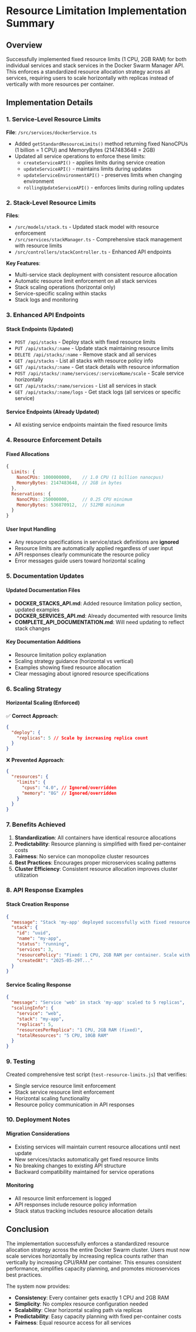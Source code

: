 # Resource Limitation Implementation Summary

## Overview

Successfully implemented fixed resource limits (1 CPU, 2GB RAM) for both individual services and stack services in the Docker Swarm Manager API. This enforces a standardized resource allocation strategy across all services, requiring users to scale horizontally with replicas instead of vertically with more resources per container.

## Implementation Details

### 1. Service-Level Resource Limits

**File**: `/src/services/dockerService.ts`

- Added `getStandardResourceLimits()` method returning fixed NanoCPUs (1 billion = 1 CPU) and MemoryBytes (2147483648 = 2GB)
- Updated all service operations to enforce these limits:
  - `createServiceAPI()` - applies limits during service creation
  - `updateServiceAPI()` - maintains limits during updates
  - `updateServiceEnvironmentAPI()` - preserves limits when changing environment
  - `rollingUpdateServiceAPI()` - enforces limits during rolling updates

### 2. Stack-Level Resource Limits

**Files**:

- `/src/models/stack.ts` - Updated stack model with resource enforcement
- `/src/services/stackManager.ts` - Comprehensive stack management with resource limits
- `/src/controllers/stackController.ts` - Enhanced API endpoints

**Key Features**:

- Multi-service stack deployment with consistent resource allocation
- Automatic resource limit enforcement on all stack services
- Stack scaling operations (horizontal only)
- Service-specific scaling within stacks
- Stack logs and monitoring

### 3. Enhanced API Endpoints

#### Stack Endpoints (Updated)

- `POST /api/stacks` - Deploy stack with fixed resource limits
- `PUT /api/stacks/:name` - Update stack maintaining resource limits
- `DELETE /api/stacks/:name` - Remove stack and all services
- `GET /api/stacks` - List all stacks with resource policy info
- `GET /api/stacks/:name` - Get stack details with resource information
- `POST /api/stacks/:name/services/:serviceName/scale` - Scale service horizontally
- `GET /api/stacks/:name/services` - List all services in stack
- `GET /api/stacks/:name/logs` - Get stack logs (all services or specific service)

#### Service Endpoints (Already Updated)

- All existing service endpoints maintain the fixed resource limits

### 4. Resource Enforcement Details

#### Fixed Allocations

```javascript
{
  Limits: {
    NanoCPUs: 1000000000,    // 1.0 CPU (1 billion nanocpus)
    MemoryBytes: 2147483648, // 2GB in bytes
  },
  Reservations: {
    NanoCPUs: 250000000,     // 0.25 CPU minimum
    MemoryBytes: 536870912,  // 512MB minimum
  }
}
```

#### User Input Handling

- Any resource specifications in service/stack definitions are **ignored**
- Resource limits are automatically applied regardless of user input
- API responses clearly communicate the resource policy
- Error messages guide users toward horizontal scaling

### 5. Documentation Updates

#### Updated Documentation Files

- **DOCKER_STACKS_API.md**: Added resource limitation policy section, updated examples
- **DOCKER_SERVICES_API.md**: Already documented with resource limits
- **COMPLETE_API_DOCUMENTATION.md**: Will need updating to reflect stack changes

#### Key Documentation Additions

- Resource limitation policy explanation
- Scaling strategy guidance (horizontal vs vertical)
- Examples showing fixed resource allocation
- Clear messaging about ignored resource specifications

### 6. Scaling Strategy

#### Horizontal Scaling (Enforced)

✅ **Correct Approach**:

```json
{
  "deploy": {
    "replicas": 5 // Scale by increasing replica count
  }
}
```

❌ **Prevented Approach**:

```json
{
  "resources": {
    "limits": {
      "cpus": "4.0", // Ignored/overridden
      "memory": "8G" // Ignored/overridden
    }
  }
}
```

### 7. Benefits Achieved

1. **Standardization**: All containers have identical resource allocations
2. **Predictability**: Resource planning is simplified with fixed per-container costs
3. **Fairness**: No service can monopolize cluster resources
4. **Best Practices**: Encourages proper microservices scaling patterns
5. **Cluster Efficiency**: Consistent resource allocation improves cluster utilization

### 8. API Response Examples

#### Stack Creation Response

```json
{
  "message": "Stack 'my-app' deployed successfully with fixed resource limits (1 CPU, 2GB RAM per service)",
  "stack": {
    "id": "uuid",
    "name": "my-app",
    "status": "running",
    "services": 3,
    "resourcePolicy": "Fixed: 1 CPU, 2GB RAM per container. Scale with replicas, not resources.",
    "createdAt": "2025-05-29T..."
  }
}
```

#### Service Scaling Response

```json
{
  "message": "Service 'web' in stack 'my-app' scaled to 5 replicas",
  "scalingInfo": {
    "service": "web",
    "stack": "my-app",
    "replicas": 5,
    "resourcesPerReplica": "1 CPU, 2GB RAM (fixed)",
    "totalResources": "5 CPU, 10GB RAM"
  }
}
```

### 9. Testing

Created comprehensive test script (`test-resource-limits.js`) that verifies:

- Single service resource limit enforcement
- Stack service resource limit enforcement
- Horizontal scaling functionality
- Resource policy communication in API responses

### 10. Deployment Notes

#### Migration Considerations

- Existing services will maintain current resource allocations until next update
- New services/stacks automatically get fixed resource limits
- No breaking changes to existing API structure
- Backward compatibility maintained for service operations

#### Monitoring

- All resource limit enforcement is logged
- API responses include resource policy information
- Stack status tracking includes resource allocation details

## Conclusion

The implementation successfully enforces a standardized resource allocation strategy across the entire Docker Swarm cluster. Users must now scale services horizontally by increasing replica counts rather than vertically by increasing CPU/RAM per container. This ensures consistent performance, simplifies capacity planning, and promotes microservices best practices.

The system now provides:

- **Consistency**: Every container gets exactly 1 CPU and 2GB RAM
- **Simplicity**: No complex resource configuration needed
- **Scalability**: Clear horizontal scaling path via replicas
- **Predictability**: Easy capacity planning with fixed per-container costs
- **Fairness**: Equal resource access for all services

